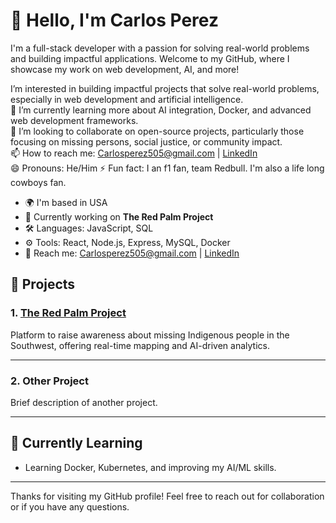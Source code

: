 

# 👋 Hello, I'm Carlos Perez

I'm a full-stack developer with a passion for solving real-world problems and building impactful applications. Welcome to my GitHub, where I showcase my work on web development, AI, and more!

I’m interested in building impactful projects that solve real-world problems, especially in web development and artificial intelligence.  
🌱 I’m currently learning more about AI integration, Docker, and advanced web development frameworks.  
💞️ I’m looking to collaborate on open-source projects, particularly those focusing on missing persons, social justice, or community impact.  
📫 How to reach me: [Carlosperez505@gmail.com](mailto:Carlosperez505@gmail.com) | [LinkedIn](https://www.linkedin.com/in/yourprofile)  
😄 Pronouns: He/Him 
⚡ Fun fact: I an f1 fan, team Redbull. I'm also a life long cowboys fan.

- 🌍 I'm based in USA 
- 🔭 Currently working on **The Red Palm Project**  
- 🛠️ Languages: JavaScript, SQL  
- ⚙️ Tools: React, Node.js, Express, MySQL, Docker  
- 💬 Reach me: [Carlosperez505@gmail.com](mailto:Carlosperez505@gmail.com) | [LinkedIn](https://www.linkedin.com/in/carlos-perez-29b9b6274?utm_source=share&utm_campaign=share_via&utm_content=profile&utm_medium=android_app)

## 🚀 Projects

### 1. **[The Red Palm Project](https://github.com/carlosperez505/redPalmProject)**
Platform to raise awareness about missing Indigenous people in the Southwest, offering real-time mapping and AI-driven analytics.

---

### 2. **Other Project**
Brief description of another project.

---

## 🌱 Currently Learning

- Learning Docker, Kubernetes, and improving my AI/ML skills.

---

Thanks for visiting my GitHub profile! Feel free to reach out for collaboration or if you have any questions.
